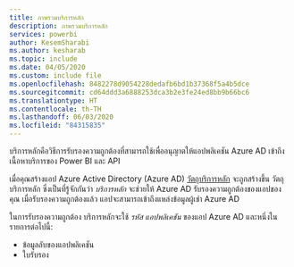 ```yaml
---
title: ภาพรวมบริการหลัก
description: ภาพรวมบริการหลัก
services: powerbi
author: KesemSharabi
ms.author: kesharab
ms.topic: include
ms.date: 04/05/2020
ms.custom: include file
ms.openlocfilehash: 8482278d9054228dedafb6bd1b37368f5a4b5dce
ms.sourcegitcommit: cd64ddd3a6888253dca3b2e3fe24ed8bb9b66bc6
ms.translationtype: HT
ms.contentlocale: th-TH
ms.lasthandoff: 06/03/2020
ms.locfileid: "84315835"
---
```

บริการหลักคือวิธีการรับรองความถูกต้องที่สามารถใช้เพื่ออนุญาตให้แอปพลิเคชัน  Azure AD เข้าถึงเนื้อหาบริการของ Power BI และ API

เมื่อคุณสร้างแอป Azure Active Directory (Azure AD)  [วัตถุบริการหลัก](https://docs.microsoft.com/azure/active-directory/develop/app-objects-and-service-principals#service-principal-object) จะถูกสร้างขึ้น วัตถุบริการหลัก ซึ่งเป็นที่รู้จักกันว่า *บริการหลัก* จะช่วยให้ Azure AD รับรองความถูกต้องของแอปของคุณ เมื่อรับรองความถูกต้องแล้ว แอปจะสามารถเข้าถึงแหล่งข้อมูลผู้เช่า Azure AD

ในการรับรองความถูกต้อง บริการหลักจะใช้ *รหัส แอปพลิเคชัน* ของแอป Azure AD และหนึ่งในรายการต่อไปนี้:

* ข้อมูลลับของแอปพลิเคชัน
* ใบรับรอง